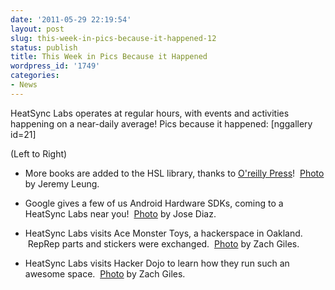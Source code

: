 ```yaml
---
date: '2011-05-29 22:19:54'
layout: post
slug: this-week-in-pics-because-it-happened-12
status: publish
title: This Week in Pics Because it Happened
wordpress_id: '1749'
categories:
- News
---
```


HeatSync Labs operates at regular hours, with events and activities happening on a near-daily average! Pics because it happened:
[nggallery id=21]

(Left to Right)



	
  * More books are added to the HSL library, thanks to [O'reilly Press](http://oreilly.com/)!  [Photo](http://lockerz.com/s/104566659) by Jeremy Leung.

	
  * Google gives a few of us Android Hardware SDKs, coming to a HeatSync Labs near you!  [Photo](http://yfrog.com/h0g5zdgj) by Jose Diaz.

	
  * HeatSync Labs visits Ace Monster Toys, a hackerspace in Oakland.  RepRep parts and stickers were exchanged.  [Photo](http://www.flickr.com/photos/zgiles/5785199213/in/set-72157626861515740) by Zach Giles.

	
  * HeatSync Labs visits Hacker Dojo to learn how they run such an awesome space.  [Photo](http://www.flickr.com/photos/zgiles/5785747582/in/set-72157626861524592/) by Zach Giles.


